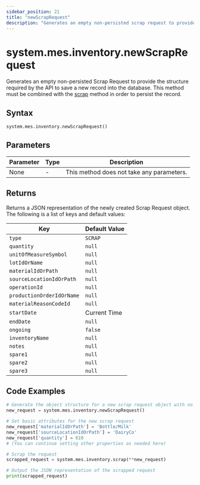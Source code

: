 ```yaml
---
sidebar_position: 21
title: "newScrapRequest"
description: "Generates an empty non-persisted scrap request to provide the structure to save a new record into the database."
---
```


# system.mes.inventory.newScrapRequest

Generates an empty non-persisted Scrap Request to provide the structure required by the API to save a new record into the database.
This method must be combined with the [scrap](./scrap) method in order to persist the record.

## Syntax

```python
system.mes.inventory.newScrapRequest()
```

## Parameters

| Parameter | Type | Description                               |
| --------- | ---- | ----------------------------------------- |
| None      | -    | This method does not take any parameters. |

## Returns

Returns a JSON representation of the newly created Scrap Request object. The following is a list of keys and default values:

| Key                       | Default Value |
| ------------------------- | ------------- |
| `type`                    | `SCRAP`       |
| `quantity`                | `null`        |
| `unitOfMeasureSymbol`     | `null`        |
| `lotIdOrName`             | `null`        |
| `materialIdOrPath`        | `null`        |
| `sourceLocationIdOrPath`  | `null`        |
| `operationId`             | `null`        |
| `productionOrderIdOrName` | `null`        |
| `materialReasonCodeId`    | `null`        |
| `startDate`               | Current Time  |
| `endDate`                 | `null`        |
| `ongoing`                 | `false`       |
| `inventoryName`           | `null`        |
| `notes`                   | `null`        |
| `spare1`                  | `null`        |
| `spare2`                  | `null`        |
| `spare3`                  | `null`        |

## Code Examples

```python
# Generate the object structure for a new scrap request object with no initial arguments
new_request = system.mes.inventory.newScrapRequest()

# Set basic attributes for the new scrap request
new_request['materialIdOrPath'] = 'Bottle/Milk'
new_request['sourceLocationIdOrPath'] = 'DairyCo'
new_request['quantity'] = 610
# (You can continue setting other properties as needed here)

# Scrap the request
scrapped_request = system.mes.inventory.scrap(**new_request)

# Output the JSON representation of the scrapped request
print(scrapped_request)
```
